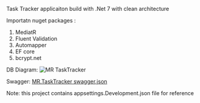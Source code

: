 Task Tracker applicaiton build with .Net 7 with clean architecture

Importatn nuget packages :
1. MediatR
2. Fluent Validation
3. Automapper
4. EF core
5. bcrypt.net

DB Diagram: 
![MR TaskTracker](https://github.com/user-attachments/assets/bc0905a3-a34c-466f-8094-6035640ed4c9)

Swagger:
[MR.TaskTracker swagger.json](https://github.com/user-attachments/files/16231473/MR.TaskTracker.swagger.json)

Note: this project contains appsettings.Development.json file for reference
